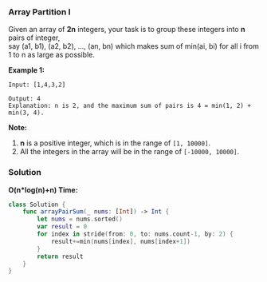 
### Array Partition I

Given an array of __2n__ integers, your task is to group these integers into __n__ pairs of integer,</br> 
say (a1, b1), (a2, b2), ..., (an, bn) which makes sum of min(ai, bi) for all i from 1 to n as large as possible.

__Example 1:__
```
Input: [1,4,3,2]

Output: 4
Explanation: n is 2, and the maximum sum of pairs is 4 = min(1, 2) + min(3, 4).
```

__Note:__
1. __n__ is a positive integer, which is in the range of `[1, 10000]`.
2. All the integers in the array will be in the range of `[-10000, 10000]`.

### Solution
__O(n*log(n)+n) Time:__
```Swift
class Solution {
    func arrayPairSum(_ nums: [Int]) -> Int {
        let nums = nums.sorted()
        var result = 0
        for index in stride(from: 0, to: nums.count-1, by: 2) {
            result+=min(nums[index], nums[index+1])
        }
        return result
    }
}
```